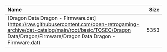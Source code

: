 |Name|Size|
|:---|---:|
|[Dragon Data Dragon - Firmware.dat](https://raw.githubusercontent.com/open-retrogaming-archive/dat-catalog/main/root/basic/TOSEC/Dragon Data/Dragon/Firmware/Dragon Data Dragon - Firmware.dat)|5353|
